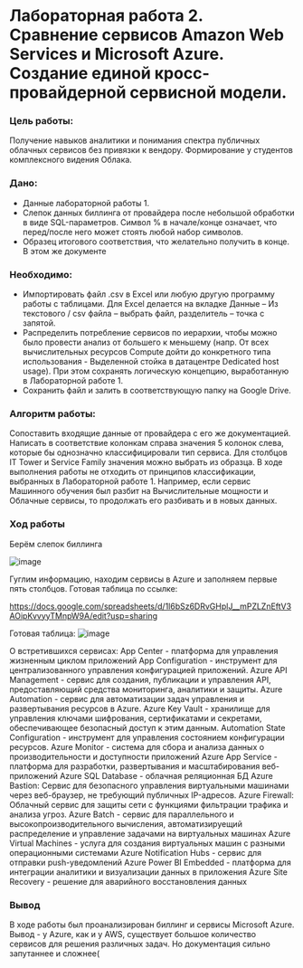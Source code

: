 # Лабораторная работа 2. Сравнение сервисов Amazon Web Services и Microsoft Azure. Создание единой кросс-провайдерной сервисной модели.
### Цель работы: 
Получение навыков аналитики и понимания спектра публичных облачных сервисов без привязки к вендору. Формирование у студентов комплексного видения Облака. 
### Дано: 
* Данные лабораторной работы 1.
* Слепок данных биллинга от провайдера после небольшой обработки в виде SQL-параметров. Символ % в начале/конце означает, что перед/после него может стоять любой набор символов.
* Образец итогового соответствия, что желательно получить в конце. В этом же документе  
### Необходимо: 
* Импортировать файл .csv в Excel или любую другую программу работы с таблицами. Для Excel делается на вкладке Данные – Из текстового / csv файла – выбрать файл, разделитель – точка с запятой.
* Распределить потребление сервисов по иерархии, чтобы можно было провести анализ от большего к меньшему (напр. От всех вычислительных ресурсов Compute дойти до конкретного типа использования - Выделенной стойка в датацентре Dedicated host usage). При этом сохранять логическую концепцию, выработанную в Лабораторной работе 1.
* Сохранить файл и залить в соответствующую папку на Google Drive.
### Алгоритм работы: 
Сопоставить входящие данные от провайдера с его же документацией. Написать в соответствие колонкам справа значения 5 колонок слева, которые бы однозначно классифицировали тип сервиса. Для столбцов IT Tower и Service Family значения можно выбрать из образца. В ходе выполнения работы не отходить от принципов классификации, выбранных в Лабораторной работе 1. Например, если сервис Машинного обучения был разбит на Вычислительные мощности и Облачные сервисы, то продолжать его разбивать и в новых данных.
### Ход работы
Берём слепок биллинга

![image](https://github.com/user-attachments/assets/cfba1bfa-8475-4d4a-8fb1-eae342d53c3c)


Гуглим информацию, находим сервисы в Azure и заполняем первые пять столбцов. Готовая таблица по ссылке:

https://docs.google.com/spreadsheets/d/1l6bSz6DRvGHplJ__mPZLZnEftV3AOipKvvyyTMnpW9A/edit?usp=sharing

Готовая таблица:
![image](https://github.com/user-attachments/assets/f37c3266-8948-4c4b-a134-1f5f1a2d5e98)



О встретившихся сервисах:
App Center - платформа для управления жизненным циклом приложений
App Configuration - инструмент для централизованного управления конфигурацией приложений.
Azure API Management - сервис для создания, публикации и управления API, предоставляющий средства мониторинга, аналитики и защиты.
Azure Automation - сервис для автоматизации задач управления и развертывания ресурсов в Azure.
Azure Key Vault - хранилище для управления ключами шифрования, сертификатами и секретами, обеспечивающее безопасный доступ к этим данным.
Automation State Configuration - инструмент для управления состоянием конфигурации ресурсов.
Azure Monitor - система для сбора и анализа данных о производительности и доступности приложений
Azure App Service - платформа для разработки, развертывания и масштабирования веб-приложений
Azure SQL Database - облачная реляционная БД
Azure Bastion: Сервис для безопасного управления виртуальными машинами через веб-браузер, не требующий публичных IP-адресов.
Azure Firewall: Облачный сервис для защиты сети с функциями фильтрации трафика и анализа угроз.
Azure Batch -  сервис для параллельного и высокопроизводительного вычисления, автоматизируещий распределение и управление задачами на виртуальных машинах
Azure Virtual Machines - услуга для создания виртуальных машин с разными операционными системами
Azure Notification Hubs - сервис для отправки push-уведомлений
Azure Power BI Embedded - платформа для интеграции аналитики и визуализации данных в приложения
Azure Site Recovery - решение для аварийного восстановления данных
### Вывод
В ходе работы был проанализирован биллинг и сервисы Microsoft Azure. Вывод - у Azure, как и у AWS, существует большое количество сервисов для решения различных задач. Но документация сильно запутаннее и сложнее(
